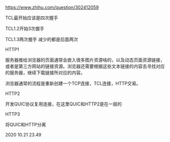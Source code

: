 https://www.zhihu.com/question/302412059

TCL最开始应该是四次握手

TCL1.2开始3次握手

TCL1.3两次握手     减少的都是后面两次



HTTP1

服务器推给浏览器的页面通常会嵌入很多图片资源啥的，以及动态页面资源链接，或者是第三方网站的链接资源。浏览器还需要根据这些文本链接的内容去寻找对应的服务器，继续下载链接所对应的内容。

浏览器通常的流程是重新创建一个TCP连接，TCL连接，HTTP交易。





HTTP2

开发QUIC协议复用连接，在这里QUIC和HTTP2是在一层的



HTTP3

将QUIC和HTTP分离







2020 10.21  23.49
